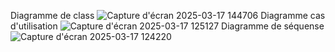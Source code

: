 Diagramme de class 
![Capture d'écran 2025-03-17 144706](https://github.com/user-attachments/assets/d8bb323e-45a0-4757-ac66-fd4dcafdac35)
Diagramme cas d'utilisation 
![Capture d'écran 2025-03-17 125127](https://github.com/user-attachments/assets/f8055c37-b152-4434-9a92-19eb51eb5bed)
Diagramme de séquense 
![Capture d'écran 2025-03-17 124220](https://github.com/user-attachments/assets/78c784ce-5b78-4d60-b9d1-8550de2bd6dd)



